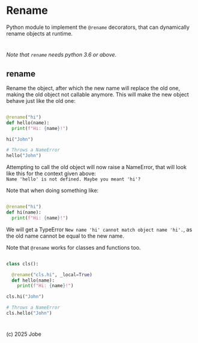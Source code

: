 # Rename

Python module to implement the `@rename` decorators, 
that can dynamically rename objects at runtime. 

#
*Note that `rename` needs python 3.6 or above.*

## rename

Rename the object, after which the new name will replace the old one,
making the old object not callable anymore. This will make the new object behave just like the old one:
```python

@rename("hi")
def hello(name):
  print(f"Hi: {name}!")

hi("John")

# Throws a NameError
hello("John")
```
Attempting to call the old object will now raise a NameError,
that will look like this for the context given above:  
`Name 'hello' is not defined. Maybe you meant 'hi'?`

Note that when doing something like:
```python

@rename("hi")
def hi(name):
  print(f"Hi: {name}!")
```
We will get a TypeError
`New name 'hi' cannot match object name 'hi'.`, as the old name cannot be equal to the new name.

Note that `@rename` works for classes and functions too.
```python

class cls():

  @rename("cls.hi", _local=True)
  def hello(name):
    print(f"Hi: {name}!")

cls.hi("John")

# Throws a NameError
cls.hello("John")
```
  


#

(c) 2025 Jobe
